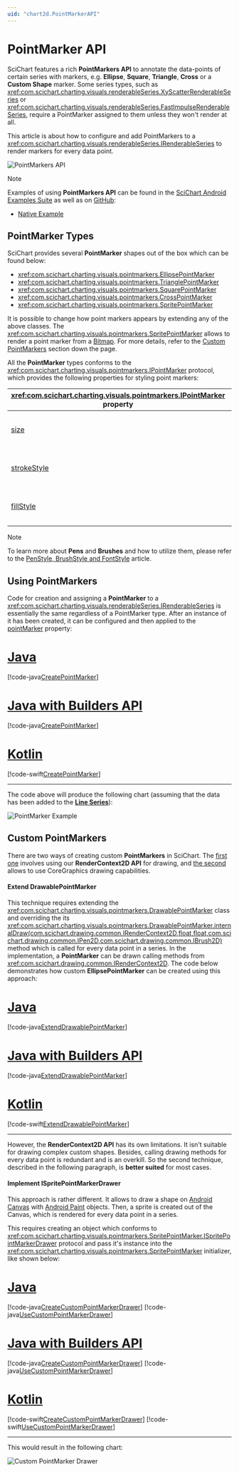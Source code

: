 ```yaml
---
uid: "chart2d.PointMarkerAPI"
---
```


# PointMarker API
SciChart features a rich **PointMarkers API** to annotate the data-points of certain series with markers, e.g. **Ellipse**, **Square**, **Triangle**, **Cross** or a **Custom Shape** marker. Some series types, such as <xref:com.scichart.charting.visuals.renderableSeries.XyScatterRenderableSeries> or <xref:com.scichart.charting.visuals.renderableSeries.FastImpulseRenderableSeries>, require a PointMarker assigned to them unless they won't render at all.

This article is about how to configure and add PointMarkers to a <xref:com.scichart.charting.visuals.renderableSeries.IRenderableSeries> to render markers for every data point.

![PointMarkers API](2dChartTypes/images/using-pointmarkers-example.png)

> [!NOTE]
> Examples of using **PointMarkers API** can be found in the [SciChart Android Examples Suite](https://www.scichart.com/examples/Android-chart/) as well as on [GitHub](https://github.com/ABTSoftware/SciChart.Android.Examples):
> - [Native Example](https://www.scichart.com/example/android-chart-example-using-pointmarkers/)

## PointMarker Types
SciChart provides several **PointMarker** shapes out of the box which can be found below:
- <xref:com.scichart.charting.visuals.pointmarkers.EllipsePointMarker>
- <xref:com.scichart.charting.visuals.pointmarkers.TrianglePointMarker>
- <xref:com.scichart.charting.visuals.pointmarkers.SquarePointMarker>
- <xref:com.scichart.charting.visuals.pointmarkers.CrossPointMarker>
- <xref:com.scichart.charting.visuals.pointmarkers.SpritePointMarker>

It is possible to change how point markers appears by extending any of the above classes. The <xref:com.scichart.charting.visuals.pointmarkers.SpritePointMarker> allows to render a point marker from a [Bitmap](https://developer.android.com/reference/android/graphics/Bitmap). For more details, refer to the [Custom PointMarkers](#custom-pointmarkers) section down the page.

All the **PointMarker** types conforms to the <xref:com.scichart.charting.visuals.pointmarkers.IPointMarker> protocol, which provides the following properties for styling point markers:

| **<xref:com.scichart.charting.visuals.pointmarkers.IPointMarker> property** | **Description**                                                                                                                                  |
| ------------------------------ | ------------------------------------------------------------------------------------------------------------------------------------------------ |
| [size](xref:com.scichart.charting.visuals.pointmarkers.IPointMarker.setSize(int,int))         | Allows to specify the size of a PointMarker. PointMarkers will not appear if this value isn't set. The units are in user space coordinate system |
| [strokeStyle](xref:com.scichart.charting.visuals.pointmarkers.IPointMarker.setStrokeStyle(com.scichart.drawing.common.PenStyle))  | Specifies a stroke pen of the <xref:com.scichart.drawing.common.PenStyle> type. It contains information about the **Color, Stroke Thickness**, etc.                            |
| [fillStyle](xref:com.scichart.charting.visuals.pointmarkers.IPointMarker.setFillStyle(com.scichart.drawing.common.BrushStyle))    | Specifies a fill brush of the <xref:com.scichart.drawing.common.BrushStyle> type. It contains information about the fill Color and the desired type of visual output.          |

> [!NOTE]
> To learn more about **Pens** and **Brushes** and how to utilize them, please refer to the [PenStyle, BrushStyle and FontStyle](xref:stylingAndTheming.PenStyleBrushStyleAndFontStyle) article.

## Using PointMarkers
Code for creation and assigning a **PointMarker** to a <xref:com.scichart.charting.visuals.renderableSeries.IRenderableSeries> is essentially the same regardless of a PointMarker type. 
After an instance of it has been created, it can be configured and then applied to the [pointMarker](xref:com.scichart.charting.visuals.renderableSeries.IRenderableSeries.setPointMarker(com.scichart.charting.visuals.pointmarkers.IPointMarker)) property:

# [Java](#tab/java)
[!code-java[CreatePointMarker](../../samples/sandbox/app/src/main/java/com/scichart/docsandbox/examples/java/series2d/PointMarkerAPI.java#CreatePointMarker)]
# [Java with Builders API](#tab/javaBuilder)
[!code-java[CreatePointMarker](../../samples/sandbox/app/src/main/java/com/scichart/docsandbox/examples/javaBuilder/series2d/PointMarkerAPI.java#CreatePointMarker)]
# [Kotlin](#tab/kotlin)
[!code-swift[CreatePointMarker](../../samples/sandbox/app/src/main/java/com/scichart/docsandbox/examples/kotlin/series2d/PointMarkerAPI.kt#CreatePointMarker)]
***

The code above will produce the following chart (assuming that the data has been added to the **[Line Series](xref:chart2d.renderableSeries.LineSeries)**):

![PointMarker Example](2dChartTypes/images/pointmarker-example.jpg)

## Custom PointMarkers
There are two ways of creating custom **PointMarkers** in SciChart. The [first one](#extend-drawablepointmarker) involves using our **RenderContext2D API** for drawing, and [the second](#implement-ispritepointmarkerdrawer) allows to use CoreGraphics drawing capabilities.

#### Extend DrawablePointMarker
This technique requires extending the <xref:com.scichart.charting.visuals.pointmarkers.DrawablePointMarker> class and overriding the its <xref:com.scichart.charting.visuals.pointmarkers.DrawablePointMarker.internalDraw(com.scichart.drawing.common.IRenderContext2D,float,float,com.scichart.drawing.common.IPen2D,com.scichart.drawing.common.IBrush2D)> method which is called for every data point in a series. 
In the implementation, a **PointMarker** can be drawn calling methods from <xref:com.scichart.drawing.common.IRenderContext2D>. 
The code below demonstrates how custom **EllipsePointMarker** can be created using this approach:

# [Java](#tab/java)
[!code-java[ExtendDrawablePointMarker](../../samples/sandbox/app/src/main/java/com/scichart/docsandbox/examples/java/series2d/PointMarkerAPI.java#ExtendDrawablePointMarker)]
# [Java with Builders API](#tab/javaBuilder)
[!code-java[ExtendDrawablePointMarker](../../samples/sandbox/app/src/main/java/com/scichart/docsandbox/examples/javaBuilder/series2d/PointMarkerAPI.java#ExtendDrawablePointMarker)]
# [Kotlin](#tab/kotlin)
[!code-swift[ExtendDrawablePointMarker](../../samples/sandbox/app/src/main/java/com/scichart/docsandbox/examples/kotlin/series2d/PointMarkerAPI.kt#ExtendDrawablePointMarker)]
***

However, the **RenderContext2D API** has its own limitations. It isn't suitable for drawing complex custom shapes. 
Besides, calling drawing methods for every data point is redundant and is an overkill. So the second technique, described in the following paragraph, is **better suited** for most cases.

#### Implement ISpritePointMarkerDrawer 
This approach is rather different. It allows to draw a shape on [Android Canvas](https://developer.android.com/guide/topics/graphics/drawables) with [Android Paint](https://developer.android.com/reference/android/graphics/Paint.html) objects. 
Then, a sprite is created out of the Canvas, which is rendered for every data point in a series. 

This requires creating an object which conforms to <xref:com.scichart.charting.visuals.pointmarkers.SpritePointMarker.ISpritePointMarkerDrawer> protocol and pass it's instance into the <xref:com.scichart.charting.visuals.pointmarkers.SpritePointMarker> initializer, like shown below:

# [Java](#tab/java)
[!code-java[CreateCustomPointMarkerDrawer](../../samples/sandbox/app/src/main/java/com/scichart/docsandbox/examples/java/series2d/PointMarkerAPI.java#CreateCustomPointMarkerDrawer)]
[!code-java[UseCustomPointMarkerDrawer](../../samples/sandbox/app/src/main/java/com/scichart/docsandbox/examples/java/series2d/PointMarkerAPI.java#UseCustomPointMarkerDrawer)]
# [Java with Builders API](#tab/javaBuilder)
[!code-java[CreateCustomPointMarkerDrawer](../../samples/sandbox/app/src/main/java/com/scichart/docsandbox/examples/javaBuilder/series2d/PointMarkerAPI.java#CreateCustomPointMarkerDrawer)]
[!code-java[UseCustomPointMarkerDrawer](../../samples/sandbox/app/src/main/java/com/scichart/docsandbox/examples/javaBuilder/series2d/PointMarkerAPI.java#UseCustomPointMarkerDrawer)]
# [Kotlin](#tab/kotlin)
[!code-swift[CreateCustomPointMarkerDrawer](../../samples/sandbox/app/src/main/java/com/scichart/docsandbox/examples/kotlin/series2d/PointMarkerAPI.kt#CreateCustomPointMarkerDrawer)]
[!code-swift[UseCustomPointMarkerDrawer](../../samples/sandbox/app/src/main/java/com/scichart/docsandbox/examples/kotlin/series2d/PointMarkerAPI.kt#UseCustomPointMarkerDrawer)]
***

This would result in the following chart:

![Custom PointMarker Drawer](2dChartTypes/images/custom-pointmarker-drawer.png)
